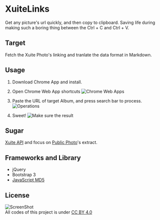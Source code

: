 XuiteLinks
=============

Get any picture's url quickly, and then copy to clipboard.
Saving life during making such a boring thing between the Ctrl + C and Ctrl + V.

Target
------

Fetch the Xuite Photo's linking and tranlate the data format in Markdown.

Usage
-----

1. Download Chrome App and install. []()

2. Open Chrome Web App shortcuts
![Chrome Web Apps](http://hblbb.github.io/ChromeApp-XuiteLinks/XuiteLinks-Intro0.png)

3. Paste the URL of target Album, and press search bar to process.
![Operations](http://hblbb.github.io/ChromeApp-XuiteLinks/XuiteLinks-Intro1.png)

4. Sweet! 
![Make sure the result](http://hblbb.github.io/ChromeApp-XuiteLinks/XuiteLinks-Intro2.png)

Sugar
-----

[Xuite API](http://api.xuite.net/document/bin/xuite_dev/public/) and focus on [Public Photo](xuite.photo.public.getPhotos)'s extract.

Frameworks and Library
----------------------

- jQuery
- Bootstrap 3
- [JavaScript MD5](https://code.google.com/p/crypto-js/#MD5)

License
-------
![ScreenShot](http://i.creativecommons.org/l/by/4.0/88x31.png)  
All codes of this project is under [CC BY 4.0](http://creativecommons.org/licenses/by/4.0/)
